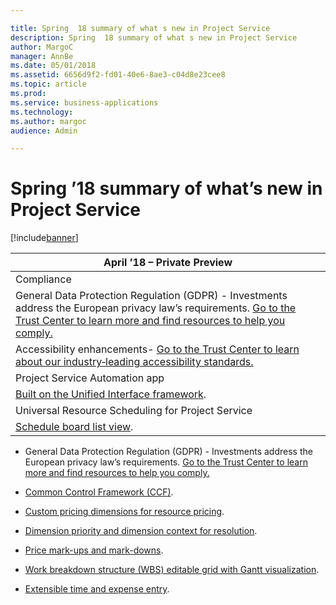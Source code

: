 ```yaml
---

title: Spring  18 summary of what s new in Project Service
description: Spring  18 summary of what s new in Project Service
author: MargoC
manager: AnnBe
ms.date: 05/01/2018
ms.assetid: 6656d9f2-fd01-40e6-8ae3-c04d8e23cee8
ms.topic: article
ms.prod: 
ms.service: business-applications
ms.technology: 
ms.author: margoc
audience: Admin

---
```

#  Spring ’18 summary of what’s new in Project Service




[!include[banner](../../../includes/banner.md)]

| April ’18 – Private Preview                                                                                                                                                                                                                                   |
|---------------------------------------------------------------------------------------------------------------------------------------------------------------------------------------------------------------------------------------------------------------|
| Compliance                                                                                                                                                                                                                                                    |
| General Data Protection Regulation (GDPR) - Investments address the European privacy law’s requirements. [Go to the Trust Center to learn more and find resources to help you comply.](https://www.microsoft.com/en-us/TrustCenter/Privacy/gdpr/default.aspx) |
| Accessibility enhancements- [Go to the Trust Center to learn about our industry‑leading accessibility standards.](https://www.microsoft.com/en-us/trustcenter/compliance/accessibility)                                                                       |
| Project Service Automation app                                                                                                                                                                                                                                |
| [Built on the Unified Interface framework](app-enhancements/index.md).                                                                                                                                                                                                 |
| Universal Resource Scheduling for Project Service                                                                                                                                                                                                             |
| [Schedule board list view](universal-resource-scheduling-project-service/index.md).                                                                                                                                                                                                          |

-   General Data Protection Regulation (GDPR) - Investments address the European
    privacy law’s requirements. [Go to the Trust Center to learn more and find
    resources to help you
    comply.](https://www.microsoft.com/en-us/TrustCenter/Privacy/gdpr/default.aspx)

-   [Common Control Framework (CCF)](app-enhancements/index.md).

-   [Custom pricing dimensions for resource
    pricing](app-enhancements/index.md).

-   [Dimension priority and dimension context for
    resolution](app-enhancements/index.md).

-   [Price mark-ups and mark-downs](app-enhancements/price-mark-ups-mark-downs.md).

-   [Work breakdown structure (WBS) editable grid with Gantt
    visualization](app-enhancements/index.md).

-   [Extensible time and expense entry](app-enhancements/index.md).
